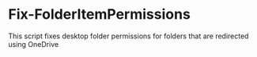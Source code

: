 # Fix-FolderItemPermissions
This script fixes desktop folder permissions for folders that are redirected using OneDrive
